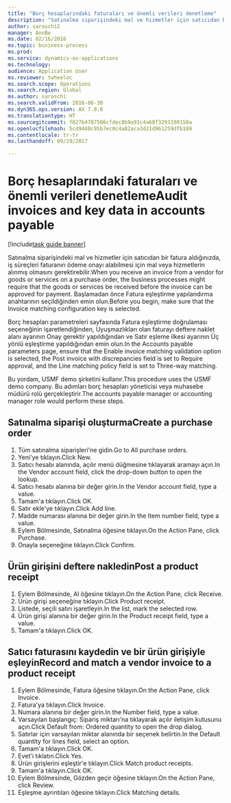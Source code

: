 ```yaml
--- 
title: "Borç hesaplarındaki faturaları ve önemli verileri denetleme"
description: "Satınalma siparişindeki mal ve hizmetler için satıcıdan bir fatura aldığınızda, iş süreçleri faturanın ödeme onayı alabilmesi için mal veya hizmetlerin alınmış olmasını gerektirebilir."
author: saraschi2
manager: AnnBe
ms.date: 02/16/2016
ms.topic: business-process
ms.prod: 
ms.service: dynamics-ax-applications
ms.technology: 
audience: Application User
ms.reviewer: twheeloc
ms.search.scope: Operations
ms.search.region: Global
ms.author: saraschi
ms.search.validFrom: 2016-06-30
ms.dyn365.ops.version: AX 7.0.0
ms.translationtype: HT
ms.sourcegitcommit: f827b4787506cfdec8b9a91c4a68f3293190158a
ms.openlocfilehash: 5cd9448c95b7ec0c4a82aca3d21d961259dfb109
ms.contentlocale: tr-tr
ms.lasthandoff: 09/29/2017

---
```

# <a name="audit-invoices-and-key-data-in-accounts-payable"></a><span data-ttu-id="6d46e-103">Borç hesaplarındaki faturaları ve önemli verileri denetleme</span><span class="sxs-lookup"><span data-stu-id="6d46e-103">Audit invoices and key data in accounts payable</span></span>

[!include[task guide banner](../../includes/task-guide-banner.md)]

<span data-ttu-id="6d46e-104">Satınalma siparişindeki mal ve hizmetler için satıcıdan bir fatura aldığınızda, iş süreçleri faturanın ödeme onayı alabilmesi için mal veya hizmetlerin alınmış olmasını gerektirebilir.</span><span class="sxs-lookup"><span data-stu-id="6d46e-104">When you receive an invoice from a vendor for goods or services on a purchase order, the business processes might require that the goods or services be received before the invoice can be approved for payment.</span></span> <span data-ttu-id="6d46e-105">Başlamadan önce Fatura eşleştirme yapılandırma anahtarının seçildiğinden emin olun.</span><span class="sxs-lookup"><span data-stu-id="6d46e-105">Before you begin, make sure that the Invoice matching configuration key is selected.</span></span> 

<span data-ttu-id="6d46e-106">Borç hesapları parametreleri sayfasında Fatura eşleştirme doğrulaması seçeneğinin işaretlendiğinden, Uyuşmazlıkları olan faturayı deftere naklet alanı ayarının Onay gerektir yapıldığından ve Satır eşleme ilkesi ayarının Üç yönlü eşleştirme yapıldığından emin olun.</span><span class="sxs-lookup"><span data-stu-id="6d46e-106">In the Accounts payable parameters page, ensure that the Enable invoice matching validation option is selected, the Post invoice with discrepancies field is set to Require approval, and the Line matching policy field is set to Three-way matching.</span></span>

<span data-ttu-id="6d46e-107">Bu yordam, USMF demo şirketini kullanır.</span><span class="sxs-lookup"><span data-stu-id="6d46e-107">This procedure uses the USMF demo company.</span></span> <span data-ttu-id="6d46e-108">Bu adımları borç hesapları yöneticisi veya muhasebe müdürü rolü gerçekleştirir.</span><span class="sxs-lookup"><span data-stu-id="6d46e-108">The accounts payable manager or accounting manager role would perform these steps.</span></span>


## <a name="create-a-purchase-order"></a><span data-ttu-id="6d46e-109">Satınalma siparişi oluşturma</span><span class="sxs-lookup"><span data-stu-id="6d46e-109">Create a purchase order</span></span>
1. <span data-ttu-id="6d46e-110">Tüm satınalma siparişleri'ne gidin.</span><span class="sxs-lookup"><span data-stu-id="6d46e-110">Go to All purchase orders.</span></span>
2. <span data-ttu-id="6d46e-111">Yeni'ye tıklayın.</span><span class="sxs-lookup"><span data-stu-id="6d46e-111">Click New.</span></span>
3. <span data-ttu-id="6d46e-112">Satıcı hesabı alanında, açılır menü düğmesine tıklayarak aramayı açın.</span><span class="sxs-lookup"><span data-stu-id="6d46e-112">In the Vendor account field, click the drop-down button to open the lookup.</span></span>
4. <span data-ttu-id="6d46e-113">Satıcı hesabı alanına bir değer girin.</span><span class="sxs-lookup"><span data-stu-id="6d46e-113">In the Vendor account field, type a value.</span></span>
5. <span data-ttu-id="6d46e-114">Tamam'a tıklayın.</span><span class="sxs-lookup"><span data-stu-id="6d46e-114">Click OK.</span></span>
6. <span data-ttu-id="6d46e-115">Satır ekle'ye tıklayın.</span><span class="sxs-lookup"><span data-stu-id="6d46e-115">Click Add line.</span></span>
7. <span data-ttu-id="6d46e-116">Madde numarası alanına bir değer girin.</span><span class="sxs-lookup"><span data-stu-id="6d46e-116">In the Item number field, type a value.</span></span>
8. <span data-ttu-id="6d46e-117">Eylem Bölmesinde, Satınalma öğesine tıklayın.</span><span class="sxs-lookup"><span data-stu-id="6d46e-117">On the Action Pane, click Purchase.</span></span>
9. <span data-ttu-id="6d46e-118">Onayla seçeneğine tıklayın.</span><span class="sxs-lookup"><span data-stu-id="6d46e-118">Click Confirm.</span></span>

## <a name="post-a-product-receipt"></a><span data-ttu-id="6d46e-119">Ürün girişini deftere nakledin</span><span class="sxs-lookup"><span data-stu-id="6d46e-119">Post a product receipt</span></span>
1. <span data-ttu-id="6d46e-120">Eylem Bölmesinde, Al öğesine tıklayın.</span><span class="sxs-lookup"><span data-stu-id="6d46e-120">On the Action Pane, click Receive.</span></span>
2. <span data-ttu-id="6d46e-121">Ürün girişi seçeneğine tıklayın.</span><span class="sxs-lookup"><span data-stu-id="6d46e-121">Click Product receipt.</span></span>
3. <span data-ttu-id="6d46e-122">Listede, seçili satırı işaretleyin.</span><span class="sxs-lookup"><span data-stu-id="6d46e-122">In the list, mark the selected row.</span></span>
4. <span data-ttu-id="6d46e-123">Ürün girişi alanına bir değer girin.</span><span class="sxs-lookup"><span data-stu-id="6d46e-123">In the Product receipt field, type a value.</span></span>
5. <span data-ttu-id="6d46e-124">Tamam'a tıklayın.</span><span class="sxs-lookup"><span data-stu-id="6d46e-124">Click OK.</span></span>

## <a name="record-and-match-a-vendor-invoice-to-a-product-receipt"></a><span data-ttu-id="6d46e-125">Satıcı faturasını kaydedin ve bir ürün girişiyle eşleyin</span><span class="sxs-lookup"><span data-stu-id="6d46e-125">Record and match a vendor invoice to a product receipt</span></span>
1. <span data-ttu-id="6d46e-126">Eylem Bölmesinde, Fatura öğesine tıklayın.</span><span class="sxs-lookup"><span data-stu-id="6d46e-126">On the Action Pane, click Invoice.</span></span>
2. <span data-ttu-id="6d46e-127">Fatura'ya tıklayın.</span><span class="sxs-lookup"><span data-stu-id="6d46e-127">Click Invoice.</span></span>
3. <span data-ttu-id="6d46e-128">Numara alanına bir değer girin.</span><span class="sxs-lookup"><span data-stu-id="6d46e-128">In the Number field, type a value.</span></span>
4. <span data-ttu-id="6d46e-129">Varsayılan başlangıç: Sipariş miktarı'na tıklayarak açılır iletişim kutusunu açın.</span><span class="sxs-lookup"><span data-stu-id="6d46e-129">Click Default from: Ordered quantity to open the drop dialog.</span></span>
5. <span data-ttu-id="6d46e-130">Satırlar için varsayılan miktar alanında bir seçenek belirtin.</span><span class="sxs-lookup"><span data-stu-id="6d46e-130">In the Default quantity for lines field, select an option.</span></span>
6. <span data-ttu-id="6d46e-131">Tamam'a tıklayın.</span><span class="sxs-lookup"><span data-stu-id="6d46e-131">Click OK.</span></span>
7. <span data-ttu-id="6d46e-132">Evet'i tıklatın.</span><span class="sxs-lookup"><span data-stu-id="6d46e-132">Click Yes.</span></span>
8. <span data-ttu-id="6d46e-133">Ürün girişlerini eşleştir'e tıklayın.</span><span class="sxs-lookup"><span data-stu-id="6d46e-133">Click Match product receipts.</span></span>
9. <span data-ttu-id="6d46e-134">Tamam'a tıklayın.</span><span class="sxs-lookup"><span data-stu-id="6d46e-134">Click OK.</span></span>
10. <span data-ttu-id="6d46e-135">Eylem Bölmesinde, Gözden geçir öğesine tıklayın.</span><span class="sxs-lookup"><span data-stu-id="6d46e-135">On the Action Pane, click Review.</span></span>
11. <span data-ttu-id="6d46e-136">Eşleşme ayrıntıları öğesine tıklayın.</span><span class="sxs-lookup"><span data-stu-id="6d46e-136">Click Matching details.</span></span>


